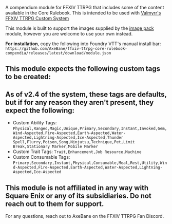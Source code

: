 A compendium module for FFXIV TTRPG that includes some of the content available in the Core Rulebook. This is intended to be used with [Valmyrr's FFXIV TTRPG Custom System](https://github.com/Valamyrr/FFxivTTRPG)

This module is built to support the images supplied by the [image pack](https://github.com/AxeBane/ffxiv-ttrpg-icons-pack) module, however you are welcome to use your own instead.

**For installation**, copy the following into Foundry VTT's manual install bar: ``https://github.com/AxeBane/ffxiv-ttrpg-core-rulebook-compendia/releases/latest/download/module.json``
  
## This module expects the following custom tags to be created:
## As of v2.4 of the system, these tags are defaults, but if for any reason they aren't present, they expect the following:

* Custom Ability Tags: ``Physical,Ranged,Magic,Unique,Primary,Secondary,Instant,Invoked,Gem,Wind-Aspected,Fire-Aspected,Earth-Aspected,Water-Aspected,Lightning-Aspected,Ice-Aspected,Thunder Spell,Flurry,Poison,Song,Ninjutsu,Technique,Pet,Limit Break,Stationary Marker,Mobile Marker``
* Custom Trait Tags: ``Trait,Enhancement,Job Resource,Machine``
* Custom Consumable Tags: ``Primary,Secondary,Instant,Physical,Consumable,Meal,Rest,Utility,Wind-Aspected,Fire-Aspected,Earth-Aspected,Water-Aspected,Lightning-Aspected,Ice-Aspected``

## This module is not affiliated in any way with Square Enix or any of its subsidiaries. Do not reach out to them for support.

For any questions, reach out to AxeBane on the FFXIV TTRPG Fan Discord.
